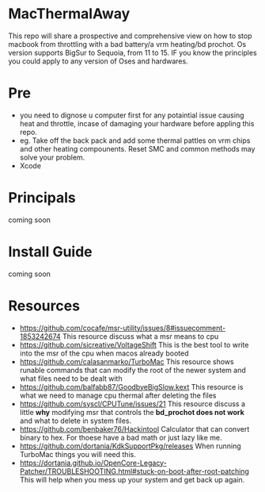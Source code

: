 # MacThermalAway
This repo will share a prospective and comprehensive view on how to stop macbook from throttling with a bad battery/a vrm heating/bd prochot. Os version supports BigSur to Sequoia, from 11 to 15. IF you know the principles you could apply to any version of Oses and hardwares. 
# Pre
- you need to dignose u computer first for any potaintial issue causing heat and throttle, incase of damaging your hardware before appling this repo.
- eg. Take off the back pack and add some thermal pattles on vrm chips and other heating compounents. Reset SMC and common methods may solve your problem.
- Xcode
# Principals
coming soon
# Install Guide
coming soon
# Resources
- https://github.com/cocafe/msr-utility/issues/8#issuecomment-1853242674 This resource discuss what a msr means to cpu
- https://github.com/sicreative/VoltageShift This is the best tool to write into the msr of the cpu when macos already booted
- https://github.com/calasanmarko/TurboMac This resource shows runable commands that can modify the root of the newer system and what files need to be dealt with
- https://github.com/balfabb87/GoodbyeBigSlow.kext This resource is what we need to manage cpu thermal after deleting the files
- https://github.com/syscl/CPUTune/issues/21 This resource discuss a little **why** modifying msr that controls the **bd_prochot does not work** and what to delete in system files.
- https://github.com/benbaker76/Hackintool Calculator that can convert binary to hex. For thoese have a bad math or just lazy like me.
- https://github.com/dortania/KdkSupportPkg/releases When running TurboMac things you will need this.
- https://dortania.github.io/OpenCore-Legacy-Patcher/TROUBLESHOOTING.html#stuck-on-boot-after-root-patching This will help when you mess up your system and get back up again.
